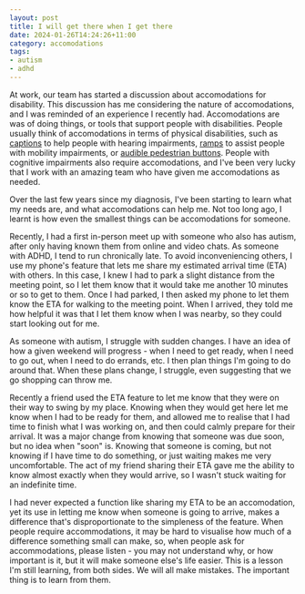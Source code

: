 ```yaml
---
layout: post
title: I will get there when I get there
date: 2024-01-26T14:24:26+11:00
category: accomodations
tags: 
- autism
- adhd
---
```


At work, our team has started a discussion about accomodations for disability. This discussion has me considering the nature of accomodations, and I was reminded of an experience I recently had. Accomodations are was of doing things, or tools that support people with disabilities. People usually think of accomodations in terms of physical disabilities, such as  [captions](https://www.deafnessforum.org.au/what-is-captioning/) to help people with hearing impairments, [ramps](https://www.science.org/content/article/ramps-disabled-people-trace-back-ancient-greece) to assist people with mobility impairments, or [audible pedestrian buttons](https://www.visionaustralia.org/community/news/2023-02-02/history-pb5-crosswalk-button). People with cognitive impairments also require accomodations, and I've been very lucky that I work with an amazing team who have given me accomodations as needed.

Over the last few years since my diagnosis, I've been starting to learn what my needs are, and what accomodations can help me. Not too long ago, I learnt is how even the smallest things can be accomodations for someone.

Recently, I had a first in-person meet up with someone who also has autism, after only having known them from online and video chats. As someone with ADHD, I tend to run chronically late. To avoid inconveniencing others, I use my phone's feature that lets me share my estimated arrival time (ETA) with others. In this case, I knew I had to park a slight distance from the meeting point, so I let them know that it would take me another 10 minutes or so to get to them. Once I had parked, I then asked my phone to let them know the ETA for walking to the meeting point. When I arrived, they told me how helpful it was that I let them know when I was nearby, so they could start looking out for me.

As someone with autism, I struggle with sudden changes. I have an idea of how a given weekend will progress - when I need to get ready, when I need to go out, when I need to do errands, etc. I then plan things I'm going to do around that. When these plans change, I struggle, even suggesting that we go shopping can throw me.

Recently a friend used the ETA feature to let me know that they were on their way to swing by my place. Knowing when they would get here let me know when I had to be ready for them, and allowed me to realise that I had time to finish what I was working on, and then could calmly prepare for their arrival. It was a major change from knowing that someone was due soon, but no idea when "soon" is. Knowing that someone is coming, but not knowing if I have time to do something, or just waiting makes me very uncomfortable. The act of my friend sharing their ETA gave me the ability to know almost exactly when they would arrive, so I wasn't stuck waiting for an indefinite time.

I had never expected a function like sharing my ETA to be an accomodation, yet its use in letting me know when someone is going to arrive, makes a difference that's disproportionate to the simpleness of the feature. When people require accommodations, it may be hard to visualise how much of a difference something small can make, so, when people ask for accommodations, please listen - you may not understand why, or how important is it, but it will make someone else's life easier. This is a lesson I'm still learning, from both sides. We will all make mistakes. The important thing is to learn from them.
